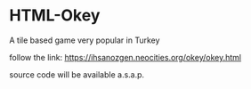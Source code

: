 # HTML-Okey
A tile based game very popular in Turkey

follow the link:
https://ihsanozgen.neocities.org/okey/okey.html

source code will be available a.s.a.p.
